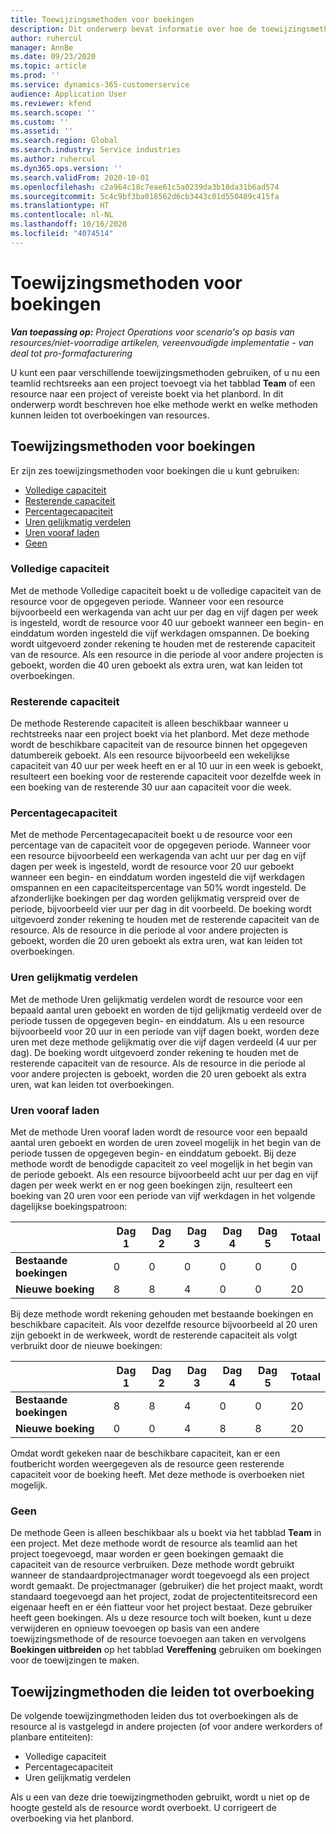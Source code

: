 ```yaml
---
title: Toewijzingsmethoden voor boekingen
description: Dit onderwerp bevat informatie over hoe de toewijzingsmethoden voor boekingen werken in Project Operations.
author: ruhercul
manager: AnnBe
ms.date: 09/23/2020
ms.topic: article
ms.prod: ''
ms.service: dynamics-365-customerservice
audience: Application User
ms.reviewer: kfend
ms.search.scope: ''
ms.custom: ''
ms.assetid: ''
ms.search.region: Global
ms.search.industry: Service industries
ms.author: ruhercul
ms.dyn365.ops.version: ''
ms.search.validFrom: 2020-10-01
ms.openlocfilehash: c2a964c18c7eae61c5a0239da3b18da31b6ad574
ms.sourcegitcommit: 5c4c9bf3ba018562d6cb3443c01d550489c415fa
ms.translationtype: HT
ms.contentlocale: nl-NL
ms.lasthandoff: 10/16/2020
ms.locfileid: "4074514"
---
```

# <a name="booking-allocation-methods"></a>Toewijzingsmethoden voor boekingen

_**Van toepassing op:** Project Operations voor scenario's op basis van resources/niet-voorradige artikelen, vereenvoudigde implementatie - van deal tot pro-formafacturering_

U kunt een paar verschillende toewijzingsmethoden gebruiken, of u nu een teamlid rechtsreeks aan een project toevoegt via het tabblad **Team** of een resource naar een project of vereiste boekt via het planbord. In dit onderwerp wordt beschreven hoe elke methode werkt en welke methoden kunnen leiden tot overboekingen van resources.

## <a name="booking-allocation-methods"></a>Toewijzingsmethoden voor boekingen

Er zijn zes toewijzingsmethoden voor boekingen die u kunt gebruiken:

- [Volledige capaciteit](#full)
- [Resterende capaciteit](#remaining)
- [Percentagecapaciteit](#percentage)
- [Uren gelijkmatig verdelen](#evenly)
- [Uren vooraf laden](#front)
- [Geen](#none)

### <a name="full-capacity"></a><a name="full"></a>Volledige capaciteit 
Met de methode Volledige capaciteit boekt u de volledige capaciteit van de resource voor de opgegeven periode. Wanneer voor een resource bijvoorbeeld een werkagenda van acht uur per dag en vijf dagen per week is ingesteld, wordt de resource voor 40 uur geboekt wanneer een begin- en einddatum worden ingesteld die vijf werkdagen omspannen. De boeking wordt uitgevoerd zonder rekening te houden met de resterende capaciteit van de resource. Als een resource in die periode al voor andere projecten is geboekt, worden die 40 uren geboekt als extra uren, wat kan leiden tot overboekingen.

### <a name="remaining-capacity"></a><a name="remaining"></a>Resterende capaciteit
De methode Resterende capaciteit is alleen beschikbaar wanneer u rechtstreeks naar een project boekt via het planbord. Met deze methode wordt de beschikbare capaciteit van de resource binnen het opgegeven datumbereik geboekt. Als een resource bijvoorbeeld een wekelijkse capaciteit van 40 uur per week heeft en er al 10 uur in een week is geboekt, resulteert een boeking voor de resterende capaciteit voor dezelfde week in een boeking van de resterende 30 uur aan capaciteit voor die week.

### <a name="percentage-capacity"></a><a name="percentage"></a>Percentagecapaciteit
Met de methode Percentagecapaciteit boekt u de resource voor een percentage van de capaciteit voor de opgegeven periode. Wanneer voor een resource bijvoorbeeld een werkagenda van acht uur per dag en vijf dagen per week is ingesteld, wordt de resource voor 20 uur geboekt wanneer een begin- en einddatum worden ingesteld die vijf werkdagen omspannen en een capaciteitspercentage van 50% wordt ingesteld. De afzonderlijke boekingen per dag worden gelijkmatig verspreid over de periode, bijvoorbeeld vier uur per dag in dit voorbeeld. De boeking wordt uitgevoerd zonder rekening te houden met de resterende capaciteit van de resource. Als de resource in die periode al voor andere projecten is geboekt, worden die 20 uren geboekt als extra uren, wat kan leiden tot overboekingen.

### <a name="evenly-distribute-hours"></a><a name="evenly"></a>Uren gelijkmatig verdelen
Met de methode Uren gelijkmatig verdelen wordt de resource voor een bepaald aantal uren geboekt en worden de tijd gelijkmatig verdeeld over de periode tussen de opgegeven begin- en einddatum. Als u een resource bijvoorbeeld voor 20 uur in een periode van vijf dagen boekt, worden deze uren met deze methode gelijkmatig over die vijf dagen verdeeld (4 uur per dag). De boeking wordt uitgevoerd zonder rekening te houden met de resterende capaciteit van de resource. Als de resource in die periode al voor andere projecten is geboekt, worden die 20 uren geboekt als extra uren, wat kan leiden tot overboekingen.

### <a name="front-load-hours"></a><a name="front"></a>Uren vooraf laden
Met de methode Uren vooraf laden wordt de resource voor een bepaald aantal uren geboekt en worden de uren zoveel mogelijk in het begin van de periode tussen de opgegeven begin- en einddatum geboekt. Bij deze methode wordt de benodigde capaciteit zo veel mogelijk in het begin van de periode geboekt. Als een resource bijvoorbeeld acht uur per dag en vijf dagen per week werkt en er nog geen boekingen zijn, resulteert een boeking van 20 uren voor een periode van vijf werkdagen in het volgende dagelijkse boekingspatroon: 

|                           |    Dag 1    |    Dag 2    |    Dag 3    |    Dag 4    |    Dag 5    |    Totaal    |
|---------------------------|-------------|-------------|-------------|-------------|-------------|-------------|
|    **Bestaande boekingen**    |    0        |    0        |    0        |    0        |    0        |    0        |
|    **Nieuwe boeking**          |    8        |    8        |    4        |    0        |    0        |    20       |

Bij deze methode wordt rekening gehouden met bestaande boekingen en beschikbare capaciteit. Als voor dezelfde resource bijvoorbeeld al 20 uren zijn geboekt in de werkweek, wordt de resterende capaciteit als volgt verbruikt door de nieuwe boekingen:

|                     | Dag 1 | Dag 2 | Dag 3 | Dag 4 | Dag 5 | Totaal |
|---------------------|-------|-------|-------|-------|-------|-------|
| **Bestaande boekingen** | 8     | 8     | 4     | 0     | 0     | 20    |
| **Nieuwe boeking**       | 0     | 0     | 4     | 8     | 8     | 20    |

Omdat wordt gekeken naar de beschikbare capaciteit, kan er een foutbericht worden weergegeven als de resource geen resterende capaciteit voor de boeking heeft. Met deze methode is overboeken niet mogelijk.

### <a name="none"></a><a name="none"></a>Geen
De methode Geen is alleen beschikbaar als u boekt via het tabblad **Team** in een project. Met deze methode wordt de resource als teamlid aan het project toegevoegd, maar worden er geen boekingen gemaakt die capaciteit van de resource verbruiken. Deze methode wordt gebruikt wanneer de standaardprojectmanager wordt toegevoegd als een project wordt gemaakt. De projectmanager (gebruiker) die het project maakt, wordt standaard toegevoegd aan het project, zodat de projectentiteitsrecord een eigenaar heeft en er één fiatteur voor het project bestaat. Deze gebruiker heeft geen boekingen. Als u deze resource toch wilt boeken, kunt u deze verwijderen en opnieuw toevoegen op basis van een andere toewijzingsmethode of de resource toevoegen aan taken en vervolgens **Boekingen uitbreiden** op het tabblad **Vereffening** gebruiken om boekingen voor de toewijzingen te maken.

## <a name="allocation-methods-that-lead-to-overbooking"></a>Toewijzingmethoden die leiden tot overboeking
De volgende toewijzingmethoden leiden dus tot overboekingen als de resource al is vastgelegd in andere projecten (of voor andere werkorders of planbare entiteiten):

- Volledige capaciteit
- Percentagecapaciteit
- Uren gelijkmatig verdelen

Als u een van deze drie toewijzingmethoden gebruikt, wordt u niet op de hoogte gesteld als de resource wordt overboekt. U corrigeert de overboeking via het planbord.
